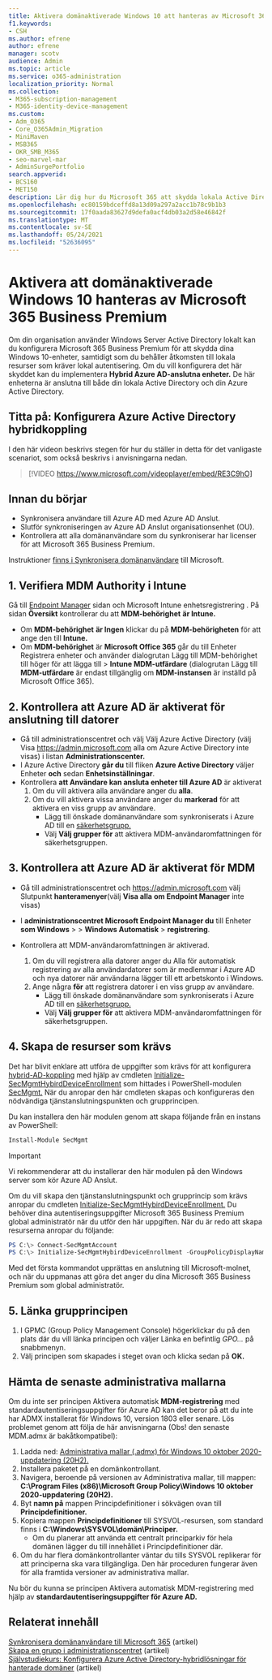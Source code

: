 ```yaml
---
title: Aktivera domänaktiverade Windows 10 att hanteras av Microsoft 365 för företag
f1.keywords:
- CSH
ms.author: efrene
author: efrene
manager: scotv
audience: Admin
ms.topic: article
ms.service: o365-administration
localization_priority: Normal
ms.collection:
- M365-subscription-management
- M365-identity-device-management
ms.custom:
- Adm_O365
- Core_O365Admin_Migration
- MiniMaven
- MSB365
- OKR_SMB_M365
- seo-marvel-mar
- AdminSurgePortfolio
search.appverid:
- BCS160
- MET150
description: Lär dig hur du Microsoft 365 att skydda lokala Active Directory-anslutna Windows 10 med några få steg.
ms.openlocfilehash: ec80159bdceffd8a13d09a297a2acc1b78c9b1b3
ms.sourcegitcommit: 17f0aada83627d9defa0acf4db03a2d58e46842f
ms.translationtype: MT
ms.contentlocale: sv-SE
ms.lasthandoff: 05/24/2021
ms.locfileid: "52636095"
---
```

# <a name="enable-domain-joined-windows-10-devices-to-be-managed-by-microsoft-365-business-premium"></a>Aktivera att domänaktiverade Windows 10 hanteras av Microsoft 365 Business Premium

Om din organisation använder Windows Server Active Directory lokalt kan du konfigurera Microsoft 365 Business Premium för att skydda dina Windows 10-enheter, samtidigt som du behåller åtkomsten till lokala resurser som kräver lokal autentisering.
Om du vill konfigurera det här skyddet kan du implementera **Hybrid Azure AD-anslutna enheter.** De här enheterna är anslutna till både din lokala Active Directory och din Azure Active Directory.

## <a name="watch-configure-hybrid-azure-active-directory-join"></a>Titta på: Konfigurera Azure Active Directory hybridkoppling

I den här videon beskrivs stegen för hur du ställer in detta för det vanligaste scenariot, som också beskrivs i anvisningarna nedan.

> [!VIDEO https://www.microsoft.com/videoplayer/embed/RE3C9hO]
  
## <a name="before-you-begin"></a>Innan du börjar

- Synkronisera användare till Azure AD med Azure AD Anslut.
- Slutför synkroniseringen av Azure AD Anslut organisationsenhet (OU).
- Kontrollera att alla domänanvändare som du synkroniserar har licenser för att Microsoft 365 Business Premium.

Instruktioner [finns i Synkronisera domänanvändare](manage-domain-users.md) till Microsoft.

## <a name="1-verify-mdm-authority-in-intune"></a>1. Verifiera MDM Authority i Intune

Gå till [Endpoint Manager](https://endpoint.microsoft.com/#blade/Microsoft_Intune_Enrollment/EnrollmentMenu/overview) sidan och Microsoft Intune enhetsregistrering . På sidan **Översikt** kontrollerar du att **MDM-behörighet** **är Intune.**

- Om **MDM-behörighet** **är Ingen** klickar du på **MDM-behörigheten** för att ange den till **Intune.**
- Om **MDM-behörighet** är **Microsoft Office 365** går du till Enheter Registrera enheter och använder dialogrutan Lägg till MDM-behörighet till höger för att lägga till  >   **Intune MDM-utfärdare** (dialogrutan Lägg till **MDM-utfärdare** är endast tillgänglig om **MDM-instansen** är inställd på  Microsoft Office 365).

## <a name="2-verify-azure-ad-is-enabled-for-joining-computers"></a>2. Kontrollera att Azure AD är aktiverat för anslutning till datorer

- Gå till administrationscentret och välj Välj Azure Active Directory (välj Visa <a href="https://go.microsoft.com/fwlink/p/?linkid=2024339" target="_blank">https://admin.microsoft.com</a> alla om Azure Active Directory inte visas) i listan **Administrationscenter.**  
- I Azure Active Directory **går du** till fliken **Azure Active Directory** väljer Enheter **och** sedan **Enhetsinställningar**.
- Kontrollera **att Användare kan ansluta enheter till Azure AD** är aktiverat 
    1. Om du vill aktivera alla användare anger du **alla**.
    2. Om du vill aktivera vissa användare anger du **markerad** för att aktivera en viss grupp av användare.
        - Lägg till önskade domänanvändare som synkroniserats i Azure AD till en [säkerhetsgrupp.](../admin/create-groups/create-groups.md)
        - Välj **Välj grupper för** att aktivera MDM-användaromfattningen för säkerhetsgruppen.

## <a name="3-verify-azure-ad-is-enabled-for-mdm"></a>3. Kontrollera att Azure AD är aktiverat för MDM

- Gå till administrationscentret och <a href="https://go.microsoft.com/fwlink/p/?linkid=2024339" target="_blank">https://admin.microsoft.com</a> välj Slutpunkt **hanteramenyer**(välj **Visa alla** **om Endpoint Manager** inte visas)
- I **administrationscentret Microsoft Endpoint Manager du** till Enheter **som Windows**  >    >  **Windows Automatisk**  >  **registrering**.
- Kontrollera att MDM-användaromfattningen är aktiverad.

    1. Om du vill registrera  alla datorer anger du Alla för automatisk registrering av alla användardatorer som är medlemmar i Azure AD och nya datorer när användarna lägger till ett arbetskonto i Windows.
    2. Ange några **för** att registrera datorer i en viss grupp av användare.
        -  Lägg till önskade domänanvändare som synkroniserats i Azure AD till en [säkerhetsgrupp.](../admin/create-groups/create-groups.md)
        -  Välj **Välj grupper för** att aktivera MDM-användaromfattningen för säkerhetsgruppen.

## <a name="4-create-the-required-resources"></a>4. Skapa de resurser som krävs 

Det har blivit enklare att utföra de uppgifter som krävs för att konfigurera [hybrid-AD-koppling](/azure/active-directory/devices/hybrid-azuread-join-managed-domains#configure-hybrid-azure-ad-join) med hjälp av cmdleten [Initialize-SecMgmtHybirdDeviceEnrollment](https://github.com/microsoft/secmgmt-open-powershell/blob/master/docs/help/Initialize-SecMgmtHybirdDeviceEnrollment.md) som hittades i PowerShell-modulen [SecMgmt.](https://www.powershellgallery.com/packages/SecMgmt) När du anropar den här cmdleten skapas och konfigureras den nödvändiga tjänstanslutningspunkten och grupprincipen.

Du kan installera den här modulen genom att skapa följande från en instans av PowerShell:

```powershell
Install-Module SecMgmt
```

> [!IMPORTANT]
> Vi rekommenderar att du installerar den här modulen på den Windows server som kör Azure AD Anslut.

Om du vill skapa den tjänstanslutningspunkt och grupprincip som krävs anropar du cmdleten [Initialize-SecMgmtHybirdDeviceEnrollment.](https://github.com/microsoft/secmgmt-open-powershell/blob/master/docs/help/Initialize-SecMgmtHybirdDeviceEnrollment.md) Du behöver dina autentiseringsuppgifter Microsoft 365 Business Premium global administratör när du utför den här uppgiften. När du är redo att skapa resurserna anropar du följande:

```powershell
PS C:\> Connect-SecMgmtAccount
PS C:\> Initialize-SecMgmtHybirdDeviceEnrollment -GroupPolicyDisplayName 'Device Management'
```

Med det första kommandot upprättas en anslutning till Microsoft-molnet, och när du uppmanas att göra det anger du dina Microsoft 365 Business Premium som global administratör.

## <a name="5-link-the-group-policy"></a>5. Länka grupprincipen

1. I GPMC (Group Policy Management Console) högerklickar du på den plats där du vill länka principen och väljer Länka en befintlig *GPO...* på snabbmenyn.
2. Välj principen som skapades i steget ovan och klicka sedan på **OK.**

## <a name="get-the-latest-administrative-templates"></a>Hämta de senaste administrativa mallarna

Om du inte ser principen Aktivera automatisk **MDM-registrering** med standardautentiseringsuppgifter för Azure AD kan det beror på att du inte har ADMX installerat för Windows 10, version 1803 eller senare. Lös problemet genom att följa de här anvisningarna (Obs! den senaste MDM.admx är bakåtkompatibel):

1.  Ladda ned: [Administrativa mallar (.admx) för Windows 10 oktober 2020-uppdatering (20H2).](https://www.microsoft.com/download/102157)
2.  Installera paketet på en domänkontrollant.
3.  Navigera, beroende på versionen av Administrativa mallar, till mappen: **C:\Program Files (x86)\Microsoft Group Policy\Windows 10 oktober 2020-uppdatering (20H2).**
4.  Byt **namn på** mappen Principdefinitioner i sökvägen ovan till **Principdefinitioner.**
5.  Kopiera mappen **Principdefinitioner** till SYSVOL-resursen, som standard finns i **C:\Windows\SYSVOL\domän\Principer.** 
    -   Om du planerar att använda ett centralt principarkiv för hela domänen lägger du till innehållet i Principdefinitioner där.
6.  Om du har flera domänkontrollanter väntar du tills SYSVOL replikerar för att principerna ska vara tillgängliga. Den här proceduren fungerar även för alla framtida versioner av administrativa mallar.

Nu bör du kunna se principen Aktivera automatisk MDM-registrering med hjälp av **standardautentiseringsuppgifter för Azure AD.**

## <a name="related-content"></a>Relaterat innehåll

[Synkronisera domänanvändare till Microsoft 365](manage-domain-users.md) (artikel)\
[Skapa en grupp i administrationscentret](../admin/create-groups/create-groups.md) (artikel)\
[Självstudiekurs: Konfigurera Azure Active Directory-hybridlösningar för hanterade domäner](/azure/active-directory/devices/hybrid-azuread-join-managed-domains.md) (artikel)